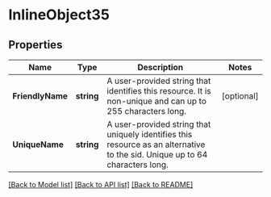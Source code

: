 # InlineObject35

## Properties

Name | Type | Description | Notes
------------ | ------------- | ------------- | -------------
**FriendlyName** | **string** | A user-provided string that identifies this resource. It is non-unique and can up to 255 characters long. | [optional] 
**UniqueName** | **string** | A user-provided string that uniquely identifies this resource as an alternative to the sid. Unique up to 64 characters long. | 

[[Back to Model list]](../README.md#documentation-for-models) [[Back to API list]](../README.md#documentation-for-api-endpoints) [[Back to README]](../README.md)



